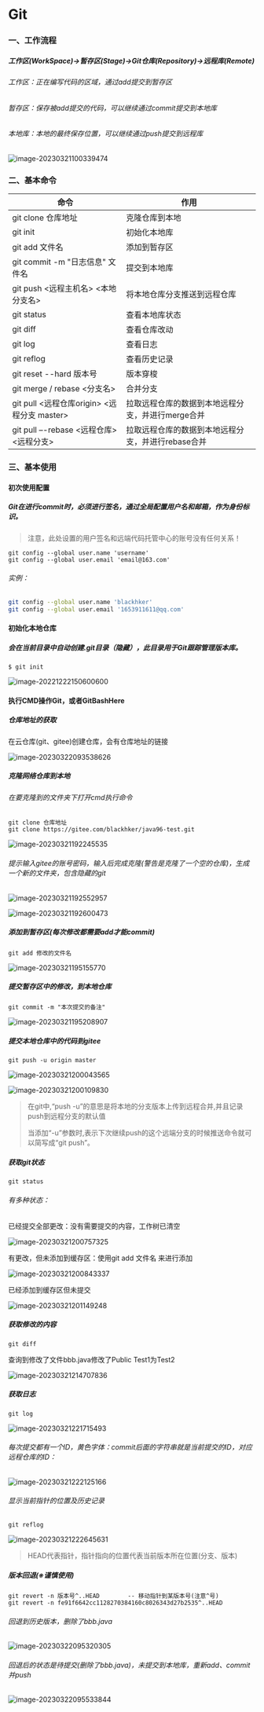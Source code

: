 # Git

### 一、工作流程

##### 工作区(WorkSpace)→暂存区(Stage)→Git仓库(Repository)→远程库(Remote)

###### 工作区：正在编写代码的区域，通过add提交到暂存区

###### 暂存区：保存被add提交的代码，可以继续通过commit提交到本地库

###### 本地库：本地的最终保存位置，可以继续通过push提交到远程库

![image-20230321100339474](https://typora-picture-zhao.oss-cn-beijing.aliyuncs.com/Typora/202303211004750.png)







### 二、基本命令

| 命令                                        | 作用                                               |
| ------------------------------------------- | -------------------------------------------------- |
| git clone 仓库地址                          | 克隆仓库到本地                                     |
| git init                                    | 初始化本地库                                       |
| git add 文件名                              | 添加到暂存区                                       |
| git commit -m "日志信息" 文件名             | 提交到本地库                                       |
| git push <远程主机名> <本地分支名>          | 将本地仓库分支推送到远程仓库                       |
| git status                                  | 查看本地库状态                                     |
| git diff                                    | 查看仓库改动                                       |
| git log                                     | 查看日志                                           |
| git reflog                                  | 查看历史记录                                       |
| git reset --hard 版本号                     | 版本穿梭                                           |
| git merge / rebase <分支名>                 | 合并分支                                           |
| git pull <远程仓库origin> <远程分支 master> | 拉取远程仓库的数据到本地远程分支，并进行merge合并  |
| git pull –-rebase <远程仓库> <远程分支>     | 拉取远程仓库的数据到本地远程分支，并进行rebase合并 |







### 三、基本使用

#### 初次使用配置

##### Git在进行commit时，必须进行签名，通过全局配置用户名和邮箱，作为身份标识。

> 注意，此处设置的用户签名和远端代码托管中心的账号没有任何关系！
>

~~~shell
git config --global user.name 'username'
git config --global user.email 'email@163.com'
~~~

###### 实例：

```sh
git config --global user.name 'blackhker'
git config --global user.email '1653911611@qq.com'
```





#### 初始化本地仓库

##### 会在当前目录中自动创建.git目录（隐藏），此目录用于Git跟踪管理版本库。

~~~shell
$ git init
~~~



![image-20221222150600600](https://typora-picture-zhao.oss-cn-beijing.aliyuncs.com/Typora/202303211009698.png)





#### 执行CMD操作Git，或者GitBashHere

##### 仓库地址的获取

在云仓库(git、gitee)创建仓库，会有仓库地址的链接

![image-20230322093538626](https://typora-picture-zhao.oss-cn-beijing.aliyuncs.com/Typora/202303220935178.png)



##### 克隆网络仓库到本地

###### 在要克隆到的文件夹下打开cmd执行命令

```shell
git clone 仓库地址
git clone https://gitee.com/blackhker/java96-test.git
```

![image-20230321192245535](https://typora-picture-zhao.oss-cn-beijing.aliyuncs.com/Typora/202303211952012.png)

###### 提示输入gitee的账号密码，输入后完成克隆(警告是克隆了一个空的仓库)，生成一个新的文件夹，包含隐藏的git

![image-20230321192552957](https://typora-picture-zhao.oss-cn-beijing.aliyuncs.com/Typora/202303211952775.png)

![image-20230321192600473](https://typora-picture-zhao.oss-cn-beijing.aliyuncs.com/Typora/202303211952293.png)



##### 添加到暂存区(每次修改都需要add才能commit)

```shell
git add 修改的文件名
```

![image-20230321195155770](https://typora-picture-zhao.oss-cn-beijing.aliyuncs.com/Typora/202303211952393.png)



##### 提交暂存区中的修改，到本地仓库

```shell
git commit -m "本次提交的备注"
```

![image-20230321195208907](https://typora-picture-zhao.oss-cn-beijing.aliyuncs.com/Typora/202303211952028.png)



##### 提交本地仓库中的代码到gitee

```shell
git push -u origin master
```

![image-20230321200043565](https://typora-picture-zhao.oss-cn-beijing.aliyuncs.com/Typora/202303212000134.png)

![image-20230321200109830](https://typora-picture-zhao.oss-cn-beijing.aliyuncs.com/Typora/202303212001382.png)

> 在git中,“push -u”的意思是将本地的分支版本上传到远程合并,并且记录push到远程分支的默认值
>
> 当添加“-u”参数时,表示下次继续push的这个远端分支的时候推送命令就可以简写成“git push”。



##### 获取git状态

```shell
git status
```

###### 有多种状态：

已经提交全部更改：没有需要提交的内容，工作树已清空

![image-20230321200757325](https://typora-picture-zhao.oss-cn-beijing.aliyuncs.com/Typora/202303212007683.png)

有更改，但未添加到缓存区：使用git add 文件名 来进行添加

![image-20230321200843337](https://typora-picture-zhao.oss-cn-beijing.aliyuncs.com/Typora/202303212011074.png)

已经添加到缓存区但未提交

![image-20230321201149248](https://typora-picture-zhao.oss-cn-beijing.aliyuncs.com/Typora/202303212011962.png)



##### 获取修改的内容

```shell
git diff
```

查询到修改了文件bbb.java修改了Public Test1为Test2

![image-20230321214707836](https://typora-picture-zhao.oss-cn-beijing.aliyuncs.com/Typora/202303212217534.png)

 

##### 获取日志

```shell
git log
```

![image-20230321221715493](https://typora-picture-zhao.oss-cn-beijing.aliyuncs.com/Typora/202303212217767.png)

###### 每次提交都有一个ID，黄色字体：commit后面的字符串就是当前提交的ID，对应远程仓库的ID：

![image-20230321222125166](https://typora-picture-zhao.oss-cn-beijing.aliyuncs.com/Typora/202303212221193.png)

###### 显示当前指针的位置及历史记录

```shell
git reflog
```

![image-20230321222645631](https://typora-picture-zhao.oss-cn-beijing.aliyuncs.com/Typora/202303212226912.png)

> HEAD代表指针，指针指向的位置代表当前版本所在位置(分支、版本)
>



##### 版本回退(※谨慎使用)

```shell
git revert -n 版本号^..HEAD		-- 移动指针到某版本号(注意^号)
git revert -n fe91f6642cc1128270384160c8026343d27b2535^..HEAD
```

###### 回退到历史版本，删除了bbb.java

![image-20230322095320305](https://typora-picture-zhao.oss-cn-beijing.aliyuncs.com/Typora/202303231532576.png)

###### 回退后的状态是待提交(删除了bbb.java)，未提交到本地库，重新add、commit并push

![image-20230322095533844](https://typora-picture-zhao.oss-cn-beijing.aliyuncs.com/Typora/202303231532182.png)
